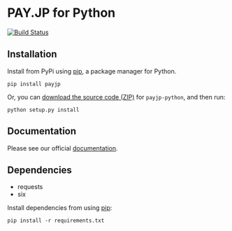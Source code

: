 # PAY.JP for Python

[![Build Status](https://travis-ci.org/payjp/payjp-python.svg?branch=master)](https://travis-ci.org/payjp/payjp-python)

## Installation

Install from PyPi using [pip](http://www.pip-installer.org/en/latest/), a
package manager for Python.

    pip install payjp

Or, you can [download the source code
(ZIP)](https://github.com/payjp/payjp-python/zipball/master "payjp-python
source code") for `payjp-python`, and then run:

    python setup.py install

## Documentation

Please see our official [documentation](http://docs.pay.jp).

## Dependencies 

- requests
- six

Install dependencies from using [pip](http://www.pip-installer.org/en/latest/):
    
    pip install -r requirements.txt
